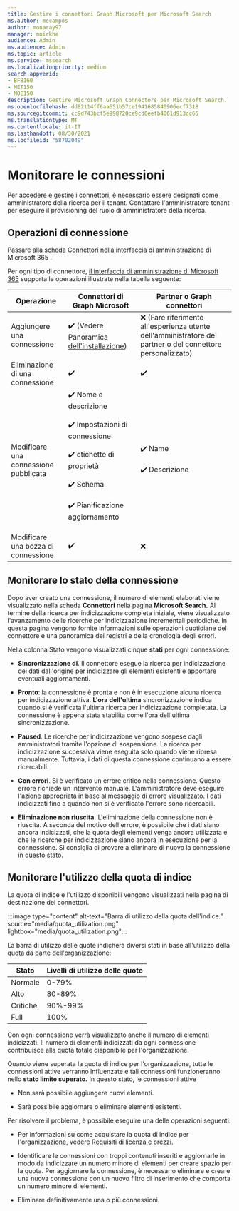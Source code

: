 ```yaml
---
title: Gestire i connettori Graph Microsoft per Microsoft Search
ms.author: mecampos
author: monaray97
manager: mnirkhe
audience: Admin
ms.audience: Admin
ms.topic: article
ms.service: mssearch
ms.localizationpriority: medium
search.appverid:
- BFB160
- MET150
- MOE150
description: Gestire Microsoft Graph Connectors per Microsoft Search.
ms.openlocfilehash: dd82114ff6aa651b57ce1941685840906ecf7318
ms.sourcegitcommit: cc9d743bcf5e998720ce9cd6eefb4061d913dc65
ms.translationtype: MT
ms.contentlocale: it-IT
ms.lasthandoff: 08/30/2021
ms.locfileid: "58702049"
---
```

# <a name="monitor-your-connections"></a>Monitorare le connessioni

Per accedere e gestire i connettori, è necessario essere designati come amministratore della ricerca per il tenant. Contattare l'amministratore tenant per eseguire il provisioning del ruolo di amministratore della ricerca.

## <a name="connection-operations"></a>Operazioni di connessione

Passare alla [scheda Connettori nella](https://admin.microsoft.com/Adminportal/Home#/MicrosoftSearch/Connectors) interfaccia di amministrazione di Microsoft 365 . [](https://admin.microsoft.com)

Per ogni tipo di connettore, [il interfaccia di amministrazione di Microsoft 365](https://admin.microsoft.com) supporta le operazioni illustrate nella tabella seguente:

Operazione | Connettori di Graph Microsoft | Partner o Graph connettori
--- | --- | ---
Aggiungere una connessione | :heavy_check_mark: (Vedere Panoramica [dell'installazione](configure-connector.md)) | :x: (Fare riferimento all'esperienza utente dell'amministratore del partner o del connettore personalizzato)
Eliminazione di una connessione | :heavy_check_mark: | :heavy_check_mark:
Modificare una connessione pubblicata | :heavy_check_mark: Nome e descrizione<br></br> :heavy_check_mark: Impostazioni di connessione<br></br> :heavy_check_mark: etichette di proprietà<br></br> :heavy_check_mark: Schema<br></br> :heavy_check_mark: Pianificazione aggiornamento<br></br> | :heavy_check_mark: Name<br></br> :heavy_check_mark: Descrizione
Modificare una bozza di connessione | :heavy_check_mark: | :x:

## <a name="monitor-your-connection-state"></a>Monitorare lo stato della connessione

Dopo aver creato una connessione, il numero di elementi elaborati viene visualizzato nella scheda **Connettori** nella pagina **Microsoft Search.** Al termine della ricerca per indicizzazione completa iniziale, viene visualizzato l'avanzamento delle ricerche per indicizzazione incrementali periodiche. In questa pagina vengono fornite informazioni sulle operazioni quotidiane del connettore e una panoramica dei registri e della cronologia degli errori.

Nella colonna Stato vengono visualizzati cinque **stati** per ogni connessione:

* **Sincronizzazione di**. Il connettore esegue la ricerca per indicizzazione dei dati dall'origine per indicizzare gli elementi esistenti e apportare eventuali aggiornamenti.

* **Pronto**: la connessione è pronta e non è in esecuzione alcuna ricerca per indicizzazione attiva. **L'ora dell'ultima** sincronizzazione indica quando si è verificata l'ultima ricerca per indicizzazione completata. La connessione è appena stata stabilita come l'ora dell'ultima sincronizzazione.

* **Paused**. Le ricerche per indicizzazione vengono sospese dagli amministratori tramite l'opzione di sospensione. La ricerca per indicizzazione successiva viene eseguita solo quando viene ripresa manualmente. Tuttavia, i dati di questa connessione continuano a essere ricercabili.

* **Con errori**. Si è verificato un errore critico nella connessione. Questo errore richiede un intervento manuale. L'amministratore deve eseguire l'azione appropriata in base al messaggio di errore visualizzato. I dati indicizzati fino a quando non si è verificato l'errore sono ricercabili.

* **Eliminazione non riuscita.** L'eliminazione della connessione non è riuscita. A seconda del motivo dell'errore, è possibile che i dati siano ancora indicizzati, che la quota degli elementi venga ancora utilizzata e che le ricerche per indicizzazione siano ancora in esecuzione per la connessione. Si consiglia di provare a eliminare di nuovo la connessione in questo stato.

## <a name="monitor-your-index-quota-utilization"></a>Monitorare l'utilizzo della quota di indice

La quota di indice e l'utilizzo disponibili vengono visualizzati nella pagina di destinazione dei connettori.

:::image type="content" alt-text="Barra di utilizzo della quota dell'indice." source="media/quota_utilization.png" lightbox="media/quota_utilization.png":::

La barra di utilizzo delle quote indicherà diversi stati in base all'utilizzo della quota da parte dell'organizzazione:

Stato | Livelli di utilizzo delle quote
--- | --- 
Normale | 0-79%
Alto | 80-89%
Critiche | 90%-99%
Full | 100%

Con ogni connessione verrà visualizzato anche il numero di elementi indicizzati. Il numero di elementi indicizzati da ogni connessione contribuisce alla quota totale disponibile per l'organizzazione.

Quando viene superata la quota di indice per l'organizzazione, tutte le connessioni attive verranno influenzate e tali connessioni funzioneranno nello **stato limite superato.** In questo stato, le connessioni attive  

* Non sarà possibile aggiungere nuovi elementi.

* Sarà possibile aggiornare o eliminare elementi esistenti.

Per risolvere il problema, è possibile eseguire una delle operazioni seguenti:

* Per informazioni su come acquistare la quota di indice per l'organizzazione, vedere [Requisiti di licenza e prezzi.](licensing.md)

* Identificare le connessioni con troppi contenuti inseriti e aggiornarle in modo da indicizzare un numero minore di elementi per creare spazio per la quota. Per aggiornare la connessione, è necessario eliminare e creare una nuova connessione con un nuovo filtro di inserimento che comporta un numero minore di elementi.

* Eliminare definitivamente una o più connessioni.
